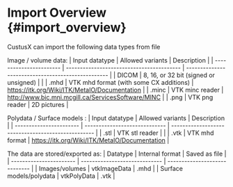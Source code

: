Import Overview {#import_overview}
===========================================================

CustusX can import the following data types from file

Image / volume data:
| Input datatype          | Allowed variants                            | Description                                        |
| ----------------------- | -----------------------------------------   | -------------------------------------------------- |
| DICOM                   | 8, 16, or 32 bit (signed or unsigned)       |                                                    |
| .mhd                    | VTK mhd format (with some CX additions)     | https://itk.org/Wiki/ITK/MetaIO/Documentation      |
| .minc                   | VTK minc reader                             | http://www.bic.mni.mcgill.ca/ServicesSoftware/MINC |
| .png                    | VTK png reader                              | 2D pictures                                        |

Polydata / Surface models :
| Input datatype          | Allowed variants                            | Description                                        |
| ----------------------- | -----------------------------               | -------------------------------------------------- |
| .stl                    | VTK stl reader                              |                                                    |
| .vtk                    | VTK mhd format                              | https://itk.org/Wiki/ITK/MetaIO/Documentation      |


The data are stored/exported as:
| Datatype                | Internal format                         | Saved as file                 |
| ----------------------- | -----------------------------           | ----------------------------- |
| Images/volumes          | vtkImageData                            | .mhd                          |
| Surface models/polydata | vtkPolyData                             | .vtk                          |